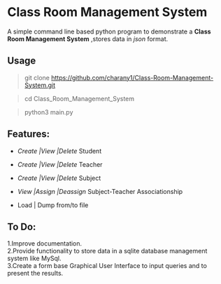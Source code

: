 Class Room Management System
===============================

A simple command line based  python program to demonstrate a **Class Room Management System** ,stores data in *json* format.

Usage
--------------

>git clone https://github.com/charany1/Class-Room-Management-System.git   

>cd Class_Room_Management_System   

>python3 main.py   


Features:
------------

* *Create  |View   |Delete* Student   

* *Create  |View   |Delete* Teacher   

* *Create  |View   |Delete* Subject  
 
* *View    |Assign |Deassign* Subject-Teacher Associationship  
*  Load | Dump from/to file

To Do:
--------------------------------
1.Improve documentation.  
2.Provide functionality to store data in a sqlite database management system like MySql.  
3.Create a form base Graphical User Interface to input queries and to present the results.  


